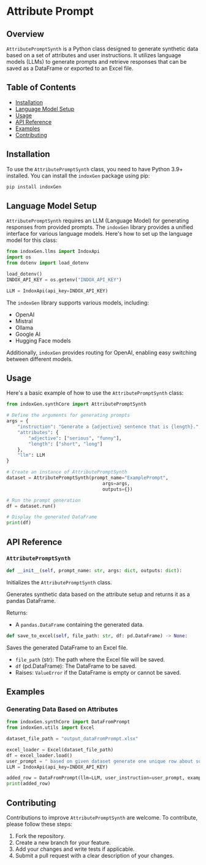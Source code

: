 # Attribute Prompt

## Overview

`AttributePromptSynth` is a Python class designed to generate synthetic data based on a set of attributes and user instructions. It utilizes language models (LLMs) to generate prompts and retrieve responses that can be saved as a DataFrame or exported to an Excel file.

## Table of Contents

- [Installation](#installation)
- [Language Model Setup](#language-model-setup)
- [Usage](#usage)
- [API Reference](#api-reference)
- [Examples](#examples)
- [Contributing](#contributing)

## Installation

To use the `AttributePromptSynth` class, you need to have Python 3.9+ installed. You can install the `indoxGen` package using pip:

```bash
pip install indoxGen
```

## Language Model Setup

`AttributePromptSynth` requires an LLM (Language Model) for generating responses from provided prompts. The `indoxGen` library provides a unified interface for various language models. Here's how to set up the language model for this class:

```python
from indoxGen.llms import IndoxApi
import os
from dotenv import load_dotenv

load_dotenv()
INDOX_API_KEY = os.getenv("INDOX_API_KEY")

LLM = IndoxApi(api_key=INDOX_API_KEY)
```

The `indoxGen` library supports various models, including:

- OpenAI
- Mistral
- Ollama
- Google AI
- Hugging Face models

Additionally, `indoxGen` provides routing for OpenAI, enabling easy switching between different models.

## Usage

Here's a basic example of how to use the `AttributePromptSynth` class:

```python
from indoxGen.synthCore import AttributePromptSynth

# Define the arguments for generating prompts
args = {
    "instruction": "Generate a {adjective} sentence that is {length}.",
    "attributes": {
        "adjective": ["serious", "funny"],
        "length": ["short", "long"]
    },
    "llm": LLM
}

# Create an instance of AttributePromptSynth
dataset = AttributePromptSynth(prompt_name="ExamplePrompt",
                                   args=args,
                                   outputs={})

# Run the prompt generation
df = dataset.run()

# Display the generated DataFrame
print(df)
```

## API Reference

### `AttributePromptSynth`

```python
def __init__(self, prompt_name: str, args: dict, outputs: dict):
```

Initializes the `AttributePromptSynth` class.

Generates synthetic data based on the attribute setup and returns it as a pandas DataFrame.

Returns:

- A `pandas.DataFrame` containing the generated data.

```python
def save_to_excel(self, file_path: str, df: pd.DataFrame) -> None:
```

Saves the generated DataFrame to an Excel file.

- `file_path` (str): The path where the Excel file will be saved.
- `df` (pd.DataFrame): The DataFrame to be saved.
- Raises: `ValueError` if the DataFrame is empty or cannot be saved.

## Examples

### Generating Data Based on Attributes

```python
from indoxGen.synthCore import DataFromPrompt
from indoxGen.utils import Excel

dataset_file_path = "output_dataFromPrompt.xlsx"

excel_loader = Excel(dataset_file_path)
df = excel_loader.load()
user_prompt = " based on given dataset generate one unique row about soccer"
LLM = IndoxApi(api_key=INDOX_API_KEY)

added_row = DataFromPrompt(llm=LLM, user_instruction=user_prompt, example_data=df, verbose=1).generate_data()
print(added_row)

```

## Contributing

Contributions to improve `AttributePromptSynth` are welcome. To contribute, please follow these steps:

1. Fork the repository.
2. Create a new branch for your feature.
3. Add your changes and write tests if applicable.
4. Submit a pull request with a clear description of your changes.
